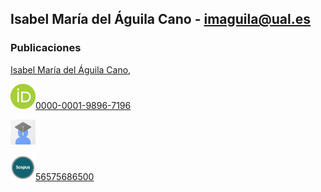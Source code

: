 
## Isabel María del Águila Cano - imaguila@ual.es

### Publicaciones

[Isabel María del Águila Cano](http://brujula.ual.es/authors/8.html),

 <img src="/iconos/orcid.png" style="width:40px;height:40px;">[0000-0001-9896-7196](https://orcid.org/0000-0001-9896-7196)
 
 [<img src="https://github.com/GrupoKSEual/KSEual/blob/2a1efd3ca8c5fc5ade0f25938f0afde884893596/iconos/scholar.jpg" style="width:40px;height:40px;">](https://scholar.google.es/citations?user=7x1-0GsAAAAJ&hl=es)
 
 <img src="https://github.com/GrupoKSEual/KSEual/blob/850d20a84a2e63657cd6c7b213bfdaf5b6987434/iconos/scopus.jpg" style="width:40px;height:40px;">[56575686500](https://www.scopus.com/authid/detail.uri?authorId=56575686500)
